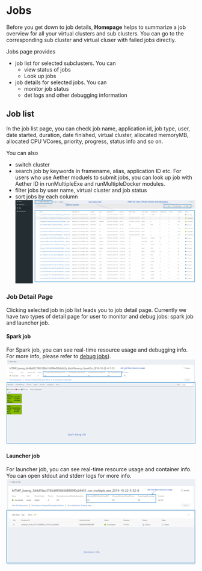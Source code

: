 # Jobs
Before you get down to job details, **Homepage** helps to summarize a job overview for all your virtual clusters and sub clusters. You can go to the corresponding sub cluster and virtual cluser with failed jobs directly. 

Jobs page provides 
* job list for selected subclusters. You can 
   * view status of jobs
   * Look up jobs
* job details for selected jobs. You can 
   * monitor job status
   * det logs and other debugging information

## Job list

In the job list page, you can check job name, application id, job type, user, date started, duration, date finished, virtual cluster, allocated memoryMB, allocated CPU VCores, priority, progress, status info and so on.

You can also
* switch cluster
* search job by keywords in framename, alias, application ID etc. For users who use Aether moduels to submit jobs, you can look up job with Aether ID in runMultipleExe and runMultipleDocker modules.
* filter jobs by user name, virtual cluster and job status
* sort jobs by each column
![Job_Overview_BETA](./images/WEBPORTAL-JOBS.PNG) 

### Job Detail Page
Clicking selected job in job list leads you to job detail page. Currently we have two types of detail page for user to monitor and debug jobs: spark job and launcher job. 

#### Spark job
For Spark job, you can see real-time resource usage and debugging info. For more info, please refer to [debug jobs](./Debugbility.md)).
![SPARK_Job_Detail_BETA](./images/SPARK_JOB_DETAIL.PNG) 

#### Launcher job
For launcher job, you can see real-time resource usage and container info. You can open stdout and stderr logs for more info.
![Launcher_Job_Detail_BETA](./images/LAUNCHER_JOB_DETAIL.PNG) 